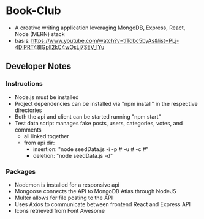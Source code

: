 # Book-Club
- A creative writing application leveraging MongoDB, Express, React, Node (MERN) stack
- basis: https://www.youtube.com/watch?v=tlTdbc5byAs&list=PLj-4DlPRT48lGpll2kC4wOsLj7SEV_lYu

## Developer Notes
### Instructions
- Node.js must be installed
- Project dependencies can be installed via "npm install" in the respective directories
- Both the api and client can be started running "npm start"
- Test data script manages fake posts, users, categories, votes, and comments
  - all linked together
  - from api dir: 
    - insertion: "node seedData.js -i -p # -u # -c #"
    - deletion: "node seedData.js -d"
### Packages
- Nodemon is installed for a responsive api
- Mongoose connects the API to MongoDB Atlas through NodeJS
- Multer allows for file posting to the API
- Uses Axios to communicate between frontend React and Express API
- Icons retrieved from Font Awesome
